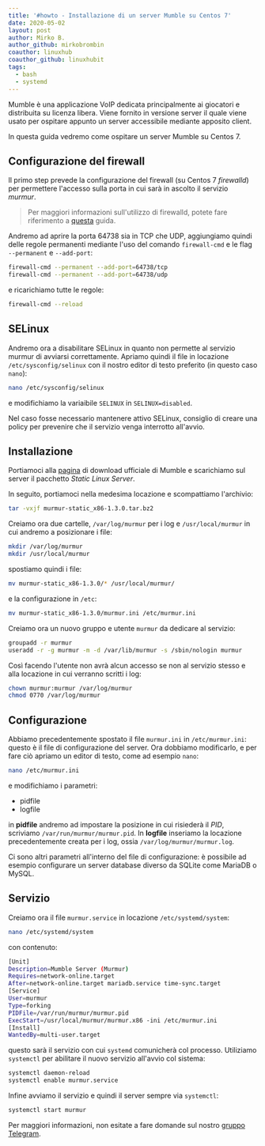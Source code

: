 ```yaml
---
title: '#howto - Installazione di un server Mumble su Centos 7'
date: 2020-05-02
layout: post
author: Mirko B.
author_github: mirkobrombin
coauthor: linuxhub
coauthor_github: linuxhubit
tags:
  - bash  
  - systemd
---
```

Mumble è una applicazione VoIP dedicata principalmente ai giocatori e distribuita su licenza libera. Viene fornito in versione server il quale viene usato per ospitare appunto un server accessibile mediante apposito client.

In questa guida vedremo come ospitare un server Mumble su Centos 7.

## Configurazione del firewall

Il primo step prevede la configurazione del firewall (su Centos 7 *firewalld*) per permettere l'accesso sulla porta in cui sarà in ascolto il servizio *murmur*.

> Per maggiori informazioni sull'utilizzo di firewalld, potete fare riferimento a <a href="https://linuxhub.it/articles/howto-aprire-e-chiudere-porte-con-firewalld">questa</a> guida.

Andremo ad aprire la porta 64738 sia in TCP che UDP, aggiungiamo quindi delle regole permanenti mediante l'uso del comando `firewall-cmd` e le flag `--permanent` e `--add-port`:

```bash
firewall-cmd --permanent --add-port=64738/tcp
firewall-cmd --permanent --add-port=64738/udp
```

e ricarichiamo tutte le regole:

```bash
firewall-cmd --reload
```

## SELinux
Andremo ora a disabilitare SELinux in quanto non permette al servizio murmur di avviarsi correttamente. Apriamo quindi il file in locazione `/etc/sysconfig/selinux` con il nostro editor di testo preferito (in questo caso `nano`):

```bash
nano /etc/sysconfig/selinux
```

e modifichiamo la variaibile `SELINUX` in `SELINUX=disabled`.

Nel caso fosse necessario mantenere attivo SELinux, consiglio di creare una policy per prevenire che il servizio venga interrotto all'avvio.

## Installazione
Portiamoci alla <a href="https://www.mumble.info/downloads/">pagina</a> di download ufficiale di Mumble e scarichiamo sul server il pacchetto *Static Linux Server*.

In seguito, portiamoci nella medesima locazione e scompattiamo l'archivio:

```bash
tar -vxjf murmur-static_x86-1.3.0.tar.bz2
```

Creiamo ora due cartelle, `/var/log/murmur` per i log e `/usr/local/murmur` in cui andremo a posizionare i file:

```bash
mkdir /var/log/murmur
mkdir /usr/local/murmur
```

spostiamo quindi i file:

```bash
mv murmur-static_x86-1.3.0/* /usr/local/murmur/
```

e la configurazione in `/etc`:

```bash
mv murmur-static_x86-1.3.0/murmur.ini /etc/murmur.ini
```

Creiamo ora un nuovo gruppo e utente `murmur` da dedicare al servizio:

```bash
groupadd -r murmur
useradd -r -g murmur -m -d /var/lib/murmur -s /sbin/nologin murmur
```

Così facendo l'utente non avrà alcun accesso se non al servizio stesso e alla locazione in cui verranno scritti i log:

```bash
chown murmur:murmur /var/log/murmur
chmod 0770 /var/log/murmur
```

## Configurazione

Abbiamo precedentemente spostato il file `murmur.ini` in `/etc/murmur.ini`: questo è il file di configurazione del server. Ora dobbiamo modificarlo, e per fare ciò apriamo un editor di testo, come ad esempio `nano`:

```bash
nano /etc/murmur.ini
```

e modifichiamo i parametri:
- pidfile
- logfile

in **pidfile** andremo ad impostare la posizione in cui risiederà il *PID*, scriviamo `/var/run/murmur/murmur.pid`. In **logfile** inseriamo la locazione precedentemente creata per i log, ossia `/var/log/murmur/murmur.log`.

Ci sono altri parametri all'interno del file di configurazione: è possibile ad esempio configurare un server database diverso da SQLite come MariaDB o MySQL.

## Servizio

Creiamo ora il file `murmur.service` in locazione `/etc/systemd/system`:

```bash
nano /etc/systemd/system
```

con contenuto:

```bash
[Unit]
Description=Mumble Server (Murmur)
Requires=network-online.target
After=network-online.target mariadb.service time-sync.target
[Service]
User=murmur
Type=forking
PIDFile=/var/run/murmur/murmur.pid
ExecStart=/usr/local/murmur/murmur.x86 -ini /etc/murmur.ini
[Install]
WantedBy=multi-user.target
```

questo sarà il servizio con cui `systemd` comunicherà col processo. Utiliziamo `systemctl` per abilitare il nuovo servizio all'avvio col sistema:

```bash
systemctl daemon-reload
systemctl enable murmur.service
```

Infine avviamo il servizio e quindi il server sempre via `systemctl`:

```bash
systemctl start murmur
```

Per maggiori informazioni, non esitate a fare domande sul nostro [gruppo Telegram](https://t.me/linuxpeople).